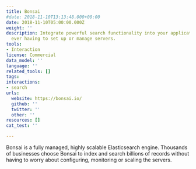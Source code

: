 ```yaml
---
title: Bonsai
#date: 2018-11-10T13:13:48.000+00:00
date: 2018-11-10T05:00:00.000Z
weight: ''
description: Integrate powerful search functionality into your applications, without
  ever having to set up or manage servers.
tools:
- Interaction
license: Commercial
data_model: ''
language: ''
related_tools: []
tags:
interactions:
- search
urls:
  website: https://bonsai.io/
  github: ''
  twitter: ''
  other: ''
resources: []
cat_test: ''

---
```

Bonsai is a fully managed, highly scalable Elasticsearch engine. Thousands of businesses choose Bonsai to index and search billions of records without having to worry about configuring, monitoring or scaling the servers.